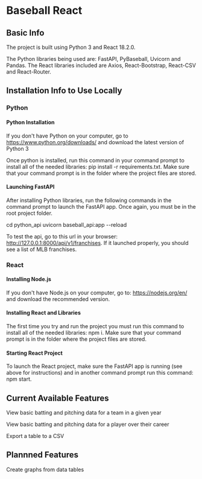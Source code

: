 # Baseball React

## Basic Info

The project is built using Python 3 and React 18.2.0.

The Python libraries being used are: FastAPI, PyBaseball, Uvicorn and Pandas.
The React libraries included are Axios, React-Bootstrap, React-CSV and React-Router.

## Installation Info to Use Locally

### Python

#### Python Installation
If you don't have Python on your computer, go to https://www.python.org/downloads/ and download the latest version of Python 3

Once python is installed, run this command in your command prompt to install all of the needed libraries: pip install -r requirements.txt. Make sure that your command prompt is in the folder where the project files are stored.

#### Launching FastAPI
After installing Python libraries, run the following commands in the command prompt to launch the FastAPI app. Once again, you must be in the root project folder.

cd python_api
uvicorn baseball_api:app --reload

To test the api, go to this url in your browser: http://127.0.0.1:8000/api/v1/franchises. If it launched properly, you should see a list of MLB franchises.

### React

#### Installing Node.js
If you don't have Node.js on your computer, go to: https://nodejs.org/en/ and download the recommended version.

#### Installing React and Libraries
The first time you try and run the project you must run this command to install all of the needed libraries: npm i. Make sure that your command prompt is in the folder where the project files are stored.

#### Starting React Project
To launch the React project, make sure the FastAPI app is running (see above for instructions) and in another command prompt run this command: npm start.

## Current Available Features

View basic batting and pitching data for a team in a given year

View basic batting and pitching data for a player over their career

Export a table to a CSV

## Plannned Features
Create graphs from data tables
